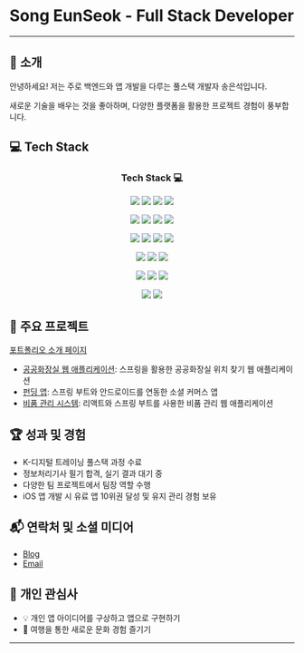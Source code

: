 # Song EunSeok - Full Stack Developer

---

## 👋 소개

안녕하세요! 저는 주로 백엔드와 앱 개발을 다루는 풀스택 개발자 송은석입니다.

새로운 기술을 배우는 것을 좋아하며, 다양한 플랫폼을 활용한 프로젝트 경험이 풍부합니다.

## 💻 Tech Stack

<h3 align="center">Tech Stack 💻</h3>

<!-- 백엔드 -->
<p align="center">
  <img src="https://img.shields.io/badge/Java-007396?style=for-the-badge&logo=openjdk&logoColor=white"/>
  <img src="https://img.shields.io/badge/Spring-6DB33F?style=for-the-badge&logo=spring&logoColor=white"/>
  <img src="https://img.shields.io/badge/MySQL-4479A1?style=for-the-badge&logo=mysql&logoColor=white"/>
  <img src="https://img.shields.io/badge/Oracle-F80000?style=for-the-badge&logo=oracle&logoColor=white"/>
</p>

<!-- 앱 개발 -->
<p align="center">
  <img src="https://img.shields.io/badge/Kotlin-0095D5?style=for-the-badge&logo=kotlin&logoColor=white"/>
  <img src="https://img.shields.io/badge/Android_Studio-3DDC84?style=for-the-badge&logo=androidstudio&logoColor=white"/>
  <img src="https://img.shields.io/badge/Swift-FA7343?style=for-the-badge&logo=swift&logoColor=white"/>
  <img src="https://img.shields.io/badge/Xcode-147EFB?style=for-the-badge&logo=xcode&logoColor=white"/>
</p>

<!-- 프론트엔드 -->
<p align="center">
  <img src="https://img.shields.io/badge/HTML5-E34F26?style=for-the-badge&logo=html5&logoColor=white"/>
  <img src="https://img.shields.io/badge/CSS3-1572B6?style=for-the-badge&logo=css3&logoColor=white"/>
  <img src="https://img.shields.io/badge/JavaScript-F7DF1E?style=for-the-badge&logo=javascript&logoColor=black"/>
  <img src="https://img.shields.io/badge/jQuery-0769AD?style=for-the-badge&logo=jquery&logoColor=white"/>
</p>
<p align="center">
  <img src="https://img.shields.io/badge/React-61DAFB?style=for-the-badge&logo=react&logoColor=black"/>
  <img src="https://img.shields.io/badge/Vite-646CFF?style=for-the-badge&logo=vite&logoColor=white"/>
  <img src="https://img.shields.io/badge/Bootstrap-7952B3?style=for-the-badge&logo=bootstrap&logoColor=white"/>
</p>

<!-- 기타 툴 -->
<p align="center">
  <img src="https://img.shields.io/badge/AWS-232F3E?style=for-the-badge&logo=amazonaws&logoColor=white"/>
  <img src="https://img.shields.io/badge/Amazon_S3-569A31?style=for-the-badge&logo=amazons3&logoColor=white"/>
  <img src="https://img.shields.io/badge/Git-F05032?style=for-the-badge&logo=git&logoColor=white"/>
</p>

<!-- 운영체제 -->
<p align="center">
  <img src="https://img.shields.io/badge/Windows-0078D6?style=for-the-badge&logo=microsoft-windows&logoColor=white"/>
  <img src="https://img.shields.io/badge/macOS-000000?style=for-the-badge&logo=apple&logoColor=white"/>
</p>

## 🚀 주요 프로젝트

[포트폴리오 소개 페이지](https://github.com/Ssong-Portfolio)

- [공공화장실 웹 애플리케이션](https://github.com/Ssong-Portfolio/PublicWC): 스프링을 활용한 공공화장실 위치 찾기 웹 애플리케이션
- [펀딩 앱](https://github.com/Ssong-Portfolio/Funding): 스프링 부트와 안드로이드를 연동한 소셜 커머스 앱
- [비품 관리 시스템](https://github.com/Ssong-Portfolio/YESIM): 리액트와 스프링 부트를 사용한 비품 관리 웹 애플리케이션

## 🏆 성과 및 경험

- K-디지털 트레이닝 풀스택 과정 수료
- 정보처리기사 필기 합격, 실기 결과 대기 중
- 다양한 팀 프로젝트에서 팀장 역할 수행
- iOS 앱 개발 시 유료 앱 10위권 달성 및 유지 관리 경험 보유

## 📬 연락처 및 소셜 미디어

- [Blog](https://fullstack405.github.io/blog/)
- [Email](mailto:406605@naver.com)

## 🌱 개인 관심사

- 💡 개인 앱 아이디어를 구상하고 앱으로 구현하기
- 🎨 여행을 통한 새로운 문화 경험 즐기기

---
